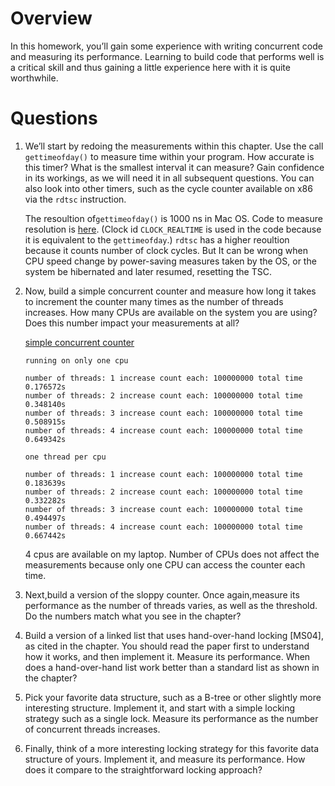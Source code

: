 # Overview

 In this homework, you’ll gain some experience with writing concurrent code and measuring its performance. Learning to build code that performs well is a critical skill and thus gaining a little experience here with it is quite worthwhile.

# Questions

1. We’ll start by redoing the measurements within this chapter. Use the call ```gettimeofday()``` to measure time within your program. How accurate is this timer? What is the smallest interval it can measure? Gain confidence in its workings, as we will need it in all subsequent questions. You can also look into other timers, such as the cycle counter available on x86 via the ```rdtsc``` instruction.

    The resoultion of```gettimeofday()``` is 1000 ns in Mac OS. Code to measure resolution is [here](./get-timer-resolution.c). (Clock id ```CLOCK_REALTIME``` is used in the code because it is equivalent to the ```gettimeofday```.) ```rdtsc``` has a higher reoultion because it counts number of clock cycles. But It can be wrong when CPU speed change by power-saving measures taken by the OS, or the system be hibernated and later resumed, resetting the TSC.

2. Now, build a simple concurrent counter and measure how long it takes to increment the counter many times as the number of threads increases. How many CPUs are available on the system you are using? Does this number impact your measurements at all?

    [simple concurrent counter](./concurrent-counter.c)
    ```
    running on only one cpu

    number of threads: 1 increase count each: 100000000 total time 0.176572s
    number of threads: 2 increase count each: 100000000 total time 0.348140s
    number of threads: 3 increase count each: 100000000 total time 0.508915s
    number of threads: 4 increase count each: 100000000 total time 0.649342s

    one thread per cpu

    number of threads: 1 increase count each: 100000000 total time 0.183639s
    number of threads: 2 increase count each: 100000000 total time 0.332282s
    number of threads: 3 increase count each: 100000000 total time 0.494497s
    number of threads: 4 increase count each: 100000000 total time 0.667442s

    ```
    4 cpus are available on my laptop. Number of CPUs does not affect the measurements because only one CPU can access the counter each time.

3. Next,build a version of the sloppy counter. Once again,measure its performance as the number of threads varies, as well as the threshold. Do the numbers match what you see in the chapter?

4. Build a version of a linked list that uses hand-over-hand locking [MS04], as cited in the chapter. You should read the paper first to understand how it works, and then implement it. Measure its performance. When does a hand-over-hand list work better than a standard list as shown in the chapter?

5. Pick your favorite data structure, such as a B-tree or other slightly more interesting structure. Implement it, and start with a simple locking strategy such as a single lock. Measure its performance as the number of concurrent threads increases.

6. Finally, think of a more interesting locking strategy for this favorite data structure of yours. Implement it, and measure its performance. How does it compare to the straightforward locking approach?